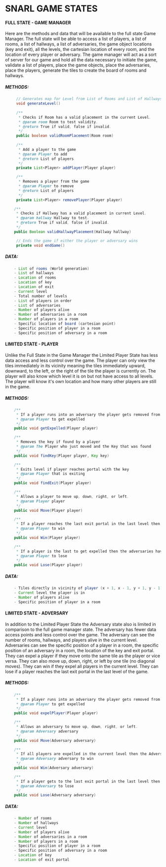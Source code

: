 # SNARL GAME STATES  
#### FULL STATE - GAME MANAGER   
Here are the methods and data that will be available to the full state Game Manager. The full state will be able to access a list of players, a list of rooms, a list of hallways, a list of adversaries, the game object locations (key and exit), all the levels, the cartesian location of every room, and the location of every player or adversary. The game manager will act as a sort of server for our game and hold all the data necessary to initiate the game, validate a list of players, place the game objects, place the adversaries, place the players, generate the tiles to create the board of rooms and hallways.  
##### METHODS:  
```java
     // Generates map for Level from List of Rooms and List of Hallways if valid, palces players, adversaries, and game objects (key and exit)
     void generateLevel() 
    
     /**
      * Checks if Room has a valid placement in the current Level.
      * @param room Room to test validity.
      * @return True if valid, false if invalid.
      */
     public boolean validRoomPlacement(Room room)
    
     /**
      * Add a player to the game
      * @param Player to add
      * @return List of players
      */
     private List<Player> addPlayer(Player player)

     /**
      * Removes a player from the game
      * @param Player to remove 
      * @return List of players
      */
     private List<Player> removePlayer(Player player)

    /**
     * Checks if Hallway has a valid placement in current Level.
     * @param hallway Hallway to test.
     * @return True if valid, false if invalid.
     */
    public Boolean validHallwayPlacement(Hallway hallway)

     // Ends the game if either the player or adversary wins
     private void endGame() 
```
##### DATA:  
```java
    - List of rooms (World generation)
    - List of hallways
    - Location of rooms 
    - Location of key 
    - Location of exit 
    - Current level 
    - Total number of levels
    - List of players in order 
    - List of adversaries
    - Number of players alive
    - Number of adversaries in a room 
    - Number of players in a room 
    - Specific location of board (cartesian point) 
    - Specific position of player in a room
    - Specific position of adversary in a room
```
#### LIMITED STATE - PLAYER 
Unlike the Full State in the Game Manager the Limited Player State has less data access and less control over the game. The player can only view the tiles immediately in its vicinity meaning the tiles immediately upward, downward, to the left, or the right of the tile the player is currently on. The player will also know which level it is on but not have access to all levels. The player will know it's own location and how many other players are still in the game. 
##### METHODS: 
```java
    /**
     * If a player runs into an adversary the player gets removed from the game, sends to the full state which removes the player from the game
     * @param Player to get expelled
     */
    public void getExpelled(Player player)

    /**
     * Removes the key if found by a player
     * @param The Player who just moved and the Key that was found
     */
    public void findKey(Player player, Key key)

    /**
     * Exits level if player reaches portal with the key
     * @param Player that is exiting
     */
    public void findExit(Player player)

    /**
     * Allows a player to move up, down, right, or left.
     * @param Player player
     */
    public void Move(Player player)

    /**
     * If a player reaches the last exit portal in the last level then they have exited the dungeon and won
     * @param Player to win
     */
    public void Win(Player player)

    /**
     * If a player is the last to get expelled then the adversaries have won (all players get expelled in the current level)
     * @param Player to lose
     */
    public void Lose(Player player)
```
##### DATA:  
```java
    - Tiles directly in vicinity of player (x + 1, x - 1, y + 1, y - 1)
    - Current level the player is in
    - Number of players alive
    - Specific position of player in a room
```
#### LIMITED STATE - ADVERSARY 
In addition to the Limited Player State the Adversary state also is limited in comparison to the full game manager state. The adversary has fewer data access points and less control over the game. The adversary can see the number of rooms, hallways, and players alive in the current level. Adversaries can see the specific position of a player in a room, the specific position of an adversary in a room, the location of the key and exit portal. They can expel a player if they move onto the same tile as the player or vice versa. They can also move up, down, right, or left by one tile (no diagonal moves). They can win if they expel all players in the current level. They can lose if a player reaches the last exit portal in the last level of the game.                                                                                                                                                                                                                                                                                           
##### METHODS: 
```java
    /**
     * If a player runs into an adversary the player gets removed from the current level, but is added to the next level if it exists. 
     * @param Player to get expelled
     */
    public void expelPlayer(Player player)

    /**
     * Allows an adversary to move up, down, right, or left.
     * @param Adversary adversary
     */
    public void Move(Adversary adversary)

    /**
     * If all players are expelled in the current level then the Adversaries win.
     * @param Adversary adversary to win
     */
    public void Win(Adversary adversary)

    /**
     * If a player gets to the last exit portal in the last level then the Adversary loses
     * @param Adversary to lose
     */
    public void Lose(Adversary adversary)
```
##### DATA:  
```java
    - Number of rooms 
    - Number of hallways 
    - Current level
    - Number of players alive
    - Number of adversaries in a room 
    - Number of players in a room 
    - Specific position of player in a room
    - Specific position of adversary in a room
    - Location of key 
    - Location of exit portal
```